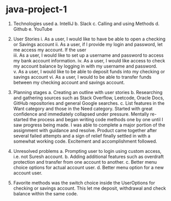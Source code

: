 # java-project-1
1. Technologies used
a. IntelliJ
b. Slack
c. Calling and using Methods
d. Github
e. YouTube

2. User Stories
i.	As a user, I would like to have be able to open a checking or Savings account
ii.	As a user, if I provide my login and password, let me access my account. 
If the user  
iii.	As a user, I would like to set up a username and password to access my bank account information. 
iv.	As a user, I would like access to check my account balance by logging in with my username and password.  
v.	As a user, I would like to be able to deposit funds into my checking or savings account 
vi.	As a user, I would to be able to transfer funds between my checking account and savings account. 

3. Planning stages
a.	Creating an outline with user stories
b.	Researching and gathering sources such as Stack Overflow, Leetcode, Oracle Docs, GitHub repositories and general Google searches. 
c.	List features in the Want category and those in the Need category.
	Started with great confidence and immediately collapsed under pressure. Mentally re-started the process and began writing code methods one by one until I saw progress being made. I was able to complete a major portion of the assignment with guidance and resolve. Product came together after several failed attempts and a sign of relief finally settled in with a somewhat working code. Excitement and accomplishment followed. 

4.	Unresolved problems
a.	Prompting user to login using custom access, i.e. not Suresh account. 
b.	Adding additional features such as overdraft protection and transfer from one account to another. 
c.	Better menu choice options for actual account user. 
d.	Better menu option for a new account user. 

5.	Favorite methods was the switch choice inside the UserOptions for checking or savings account. This let me deposit, withdrawal and check balance within the same code. 

